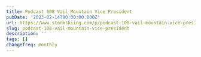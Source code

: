 ```yaml
---
title: Podcast 108 Vail Mountain Vice President
pubDate: '2023-02-14T00:00:00.000Z'
url: https://www.stormskiing.com/p/podcast-108-vail-mountain-vice-president
slug: podcast-108-vail-mountain-vice-president
description: ''
tags: []
changefreq: monthly
---
```


<!-- Add post content below -->
